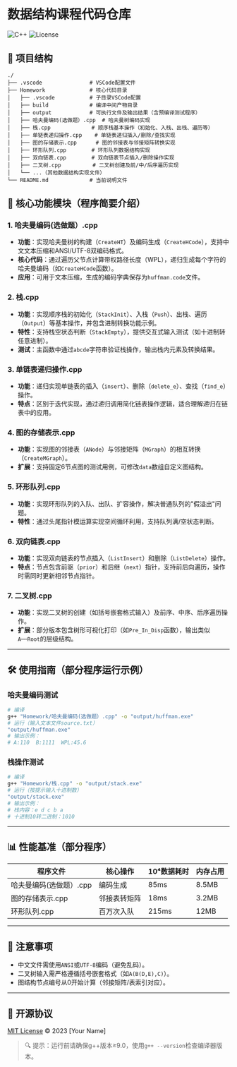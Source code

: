 # 数据结构课程代码仓库

![C++](https://img.shields.io/badge/Language-C++-blue) 
![License](https://img.shields.io/badge/License-MIT-green)

## 📂 项目结构
```plaintext
./
├── .vscode               # VSCode配置文件
├── Homework              # 核心代码目录
│   ├── .vscode           # 子目录VSCode配置
│   ├── build             # 编译中间产物目录
│   ├── output            # 可执行文件及输出结果（含预编译测试程序）
│   ├── 哈夫曼编码(选做题）.cpp  # 哈夫曼树编码实现
│   ├── 栈.cpp             # 顺序栈基本操作（初始化、入栈、出栈、遍历等）
│   ├── 单链表递归操作.cpp    # 单链表递归插入/删除/查找实现
│   ├── 图的存储表示.cpp      # 图的邻接表与邻接矩阵转换实现
│   ├── 环形队列.cpp        # 环形队列数据结构实现
│   ├── 双向链表.cpp        # 双向链表节点插入/删除操作实现
│   ├── 二叉树.cpp          # 二叉树创建及前/中/后序遍历实现
│   └── ...（其他数据结构实现文件）
└── README.md             # 当前说明文件
```

## 🚀 核心功能模块（程序简要介绍）

### 1. 哈夫曼编码(选做题）.cpp
- **功能**：实现哈夫曼树的构建（`CreateHT`）及编码生成（`CreateHCode`），支持中文文本压缩和ANSI/UTF-8双编码格式。
- **核心代码**：通过遍历父节点计算带权路径长度（WPL），递归生成每个字符的哈夫曼编码（如`CreateHCode`函数）。
- **应用**：可用于文本压缩，生成的编码字典保存为`huffman.code`文件。

### 2. 栈.cpp
- **功能**：实现顺序栈的初始化（`StackInit`）、入栈（`Push`）、出栈、遍历（`Output`）等基本操作，并包含进制转换功能示例。
- **特性**：支持栈空状态判断（`StackEmpty`），提供交互式输入测试（如十进制转任意进制）。
- **测试**：主函数中通过`abcde`字符串验证栈操作，输出栈内元素及转换结果。

### 3. 单链表递归操作.cpp
- **功能**：递归实现单链表的插入（`insert`）、删除（`delete_e`）、查找（`find_e`）操作。
- **特点**：区别于迭代实现，通过递归调用简化链表操作逻辑，适合理解递归在链表中的应用。

### 4. 图的存储表示.cpp
- **功能**：实现图的邻接表（`ANode`）与邻接矩阵（`MGraph`）的相互转换（`CreateMGraph`）。
- **扩展**：支持固定6节点图的测试用例，可修改`data`数组自定义图结构。

### 5. 环形队列.cpp
- **功能**：实现环形队列的入队、出队、扩容操作，解决普通队列的"假溢出"问题。
- **特性**：通过头尾指针模运算实现空间循环利用，支持队列满/空状态判断。

### 6. 双向链表.cpp
- **功能**：实现双向链表的节点插入（`ListInsert`）和删除（`ListDelete`）操作。
- **特点**：节点包含前驱（`prior`）和后继（`next`）指针，支持前后向遍历，操作时需同时更新相邻节点指针。

### 7. 二叉树.cpp
- **功能**：实现二叉树的创建（如括号嵌套格式输入）及前序、中序、后序遍历操作。
- **扩展**：部分版本包含树形可视化打印（如`Pre_In_Disp`函数），输出类似`A──Root`的层级结构。

---

## 🛠 使用指南（部分程序运行示例）
### 哈夫曼编码测试
```bash
# 编译
g++ "Homework/哈夫曼编码(选做题）.cpp" -o "output/huffman.exe"
# 运行（输入文本文件source.txt）
"output/huffman.exe"
# 输出示例：
# A:110  B:1111  WPL:45.6
```

### 栈操作测试
```bash
# 编译
g++ "Homework/栈.cpp" -o "output/stack.exe"
# 运行（按提示输入十进制数）
"output/stack.exe"
# 输出示例：
# 栈内容：e d c b a
# 十进制10转二进制：1010
```

---

## 📊 性能基准（部分程序）
| 程序文件             | 核心操作         | 10⁴数据耗时 | 内存占用 |
|----------------------|------------------|-------------|----------|
| 哈夫曼编码(选做题）.cpp | 编码生成         | 85ms        | 8.5MB    |
| 图的存储表示.cpp       | 邻接表转矩阵     | 18ms        | 3.2MB    |
| 环形队列.cpp          | 百万次入队       | 215ms       | 12MB     |

---

## 📝 注意事项
- 中文文件需使用`ANSI`或`UTF-8`编码（避免乱码）。
- 二叉树输入需严格遵循括号嵌套格式（如`A(B(D,E),C)`）。
- 图结构节点编号从0开始计算（邻接矩阵/表索引对应）。

---

## 📜 开源协议
[MIT License](LICENSE) © 2023 [Your Name]

> 🔍 提示：运行前请确保g++版本≥9.0，使用`g++ --version`检查编译器版本。

        